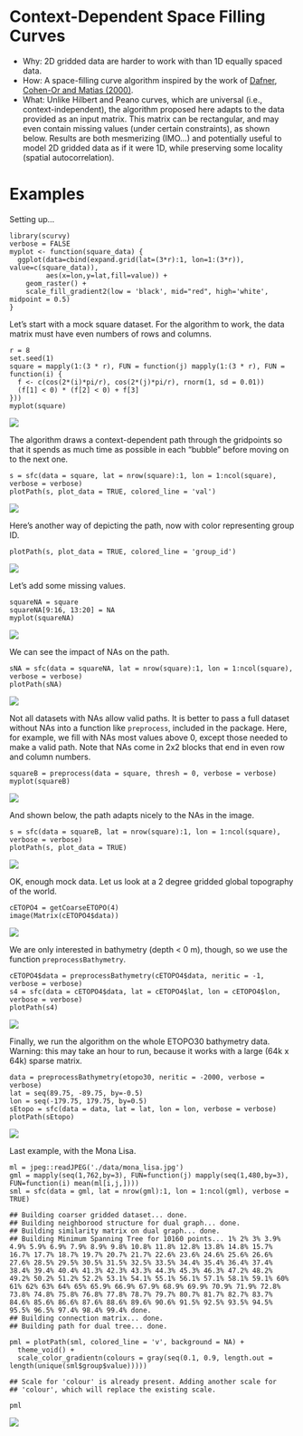 Context-Dependent Space Filling Curves
======================================

-   Why: 2D gridded data are harder to work with than 1D equally spaced
    data.
-   How: A space-filling curve algorithm inspired by the work of
    [Dafner, Cohen-Or and
    Matias (2000)](http://theory.stanford.edu/~matias/papers/eg2000.pdf).
-   What: Unlike Hilbert and Peano curves, which are universal (i.e.,
    context-independent), the algorithm proposed here adapts to the data
    provided as an input matrix. This matrix can be rectangular, and may
    even contain missing values (under certain constraints), as shown
    below. Results are both mesmerizing (IMO…) and potentially useful to
    model 2D gridded data as if it were 1D, while preserving some
    locality (spatial autocorrelation).

Examples
========

Setting up…

    library(scurvy)
    verbose = FALSE
    myplot <- function(square_data) {
      ggplot(data=cbind(expand.grid(lat=(3*r):1, lon=1:(3*r)), value=c(square_data)), 
             aes(x=lon,y=lat,fill=value)) + 
        geom_raster() + 
        scale_fill_gradient2(low = 'black', mid="red", high='white', midpoint = 0.5)
    }

Let’s start with a mock square dataset. For the algorithm to work, the
data matrix must have even numbers of rows and columns.

    r = 8
    set.seed(1)
    square = mapply(1:(3 * r), FUN = function(j) mapply(1:(3 * r), FUN = function(i) {
      f <- c(cos(2*(i)*pi/r), cos(2*(j)*pi/r), rnorm(1, sd = 0.01))
      (f[1] < 0) * (f[2] < 0) + f[3]
    }))
    myplot(square)

![](README_files/figure-markdown_strict/square-1.png)

The algorithm draws a context-dependent path through the gridpoints so
that it spends as much time as possible in each “bubble” before moving
on to the next one.

    s = sfc(data = square, lat = nrow(square):1, lon = 1:ncol(square), verbose = verbose)
    plotPath(s, plot_data = TRUE, colored_line = 'val')

![](README_files/figure-markdown_strict/squarepath-1.png)

Here’s another way of depicting the path, now with color representing
group ID.

    plotPath(s, plot_data = TRUE, colored_line = 'group_id')

![](README_files/figure-markdown_strict/squarepath2-1.png)

Let’s add some missing values.

    squareNA = square
    squareNA[9:16, 13:20] = NA
    myplot(squareNA)

![](README_files/figure-markdown_strict/squareNA-1.png)

We can see the impact of NAs on the path.

    sNA = sfc(data = squareNA, lat = nrow(square):1, lon = 1:ncol(square), verbose = verbose)
    plotPath(sNA)

![](README_files/figure-markdown_strict/squareNApath-1.png)

Not all datasets with NAs allow valid paths. It is better to pass a full
dataset without NAs into a function like `preprocess`, included in the
package. Here, for example, we fill with NAs most values above 0, except
those needed to make a valid path. Note that NAs come in 2x2 blocks that
end in even row and column numbers.

    squareB = preprocess(data = square, thresh = 0, verbose = verbose)
    myplot(squareB)

![](README_files/figure-markdown_strict/squareB-1.png)

And shown below, the path adapts nicely to the NAs in the image.

    s = sfc(data = squareB, lat = nrow(square):1, lon = 1:ncol(square), verbose = verbose)
    plotPath(s, plot_data = TRUE)

![](README_files/figure-markdown_strict/squareBpath-1.png)

OK, enough mock data. Let us look at a 2 degree gridded global
topography of the world.

    cETOPO4 = getCoarseETOPO(4)
    image(Matrix(cETOPO4$data))

![](README_files/figure-markdown_strict/coarseEtopo-1.png)

We are only interested in bathymetry (depth &lt; 0 m), though, so we use
the function `preprocessBathymetry`.

    cETOPO4$data = preprocessBathymetry(cETOPO4$data, neritic = -1, verbose = verbose)
    s4 = sfc(data = cETOPO4$data, lat = cETOPO4$lat, lon = cETOPO4$lon, verbose = verbose)
    plotPath(s4)

![](README_files/figure-markdown_strict/coarsepath-1.png)

Finally, we run the algorithm on the whole ETOPO30 bathymetry data.
Warning: this may take an hour to run, because it works with a large
(64k x 64k) sparse matrix.

    data = preprocessBathymetry(etopo30, neritic = -2000, verbose = verbose)
    lat = seq(89.75, -89.75, by=-0.5)
    lon = seq(-179.75, 179.75, by=0.5)
    sEtopo = sfc(data = data, lat = lat, lon = lon, verbose = verbose)
    plotPath(sEtopo)

![](README_files/figure-markdown_strict/etopopath-1.png)

Last example, with the Mona Lisa.

    ml = jpeg::readJPEG('./data/mona_lisa.jpg')
    gml = mapply(seq(1,762,by=3), FUN=function(j) mapply(seq(1,480,by=3), FUN=function(i) mean(ml[i,j,])))
    sml = sfc(data = gml, lat = nrow(gml):1, lon = 1:ncol(gml), verbose = TRUE)

    ## Building coarser gridded dataset... done.
    ## Building neighborood structure for dual graph... done.
    ## Building similarity matrix on dual graph... done.
    ## Building Minimum Spanning Tree for 10160 points... 1% 2% 3% 3.9% 4.9% 5.9% 6.9% 7.9% 8.9% 9.8% 10.8% 11.8% 12.8% 13.8% 14.8% 15.7% 16.7% 17.7% 18.7% 19.7% 20.7% 21.7% 22.6% 23.6% 24.6% 25.6% 26.6% 27.6% 28.5% 29.5% 30.5% 31.5% 32.5% 33.5% 34.4% 35.4% 36.4% 37.4% 38.4% 39.4% 40.4% 41.3% 42.3% 43.3% 44.3% 45.3% 46.3% 47.2% 48.2% 49.2% 50.2% 51.2% 52.2% 53.1% 54.1% 55.1% 56.1% 57.1% 58.1% 59.1% 60% 61% 62% 63% 64% 65% 65.9% 66.9% 67.9% 68.9% 69.9% 70.9% 71.9% 72.8% 73.8% 74.8% 75.8% 76.8% 77.8% 78.7% 79.7% 80.7% 81.7% 82.7% 83.7% 84.6% 85.6% 86.6% 87.6% 88.6% 89.6% 90.6% 91.5% 92.5% 93.5% 94.5% 95.5% 96.5% 97.4% 98.4% 99.4% done.
    ## Building connection matrix... done.
    ## Building path for dual tree... done.

    pml = plotPath(sml, colored_line = 'v', background = NA) + 
      theme_void() + 
      scale_color_gradientn(colours = gray(seq(0.1, 0.9, length.out = length(unique(sml$group$value)))))

    ## Scale for 'colour' is already present. Adding another scale for
    ## 'colour', which will replace the existing scale.

    pml

![](README_files/figure-markdown_strict/monalisa-1.png)
